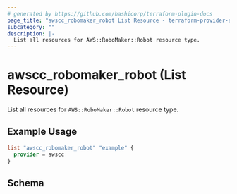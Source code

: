 ```yaml
---
# generated by https://github.com/hashicorp/terraform-plugin-docs
page_title: "awscc_robomaker_robot List Resource - terraform-provider-awscc"
subcategory: ""
description: |-
  List all resources for AWS::RoboMaker::Robot resource type.
---
```


# awscc_robomaker_robot (List Resource)

List all resources for `AWS::RoboMaker::Robot` resource type.

## Example Usage

```terraform
list "awscc_robomaker_robot" "example" {
  provider = awscc
}
```

<!-- schema generated by tfplugindocs -->
## Schema

